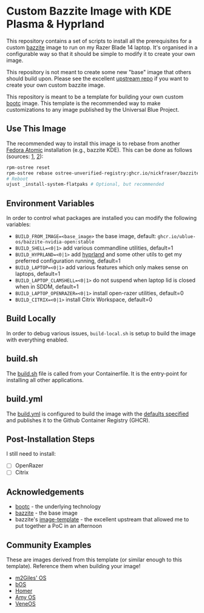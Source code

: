 # Custom Bazzite Image with KDE Plasma & Hyprland

This repository contains a set of scripts to install all the prerequisites for a custom [bazzite](https://bazzite.gg/) image to run on my Razer Blade 14 laptop.
It's organised in a configurable way so that it should be simple to modify it to create your own image.

This repository is not meant to create some new "base" image that others should build upon.
Please see the excellent [upstream repo](https://github.com/ublue-os/image-template) if you want to create your own custom bazzite image.

This repository is meant to be a template for building your own custom [bootc](https://github.com/bootc-dev/bootc) image. This template is the recommended way to make customizations to any image published by the Universal Blue Project.

## Use This Image

The recommended way to install this image is to rebase from another [Fedora Atomic](https://fedoraproject.org/atomic-desktops/) installation (e.g., bazzite KDE).
This can be done as follows (sources:
[1](https://bazzite.gg/#image-picker),
[2](https://docs.bazzite.gg/Installing_and_Managing_Software/Updates_Rollbacks_and_Rebasing/rebase_guide/)):

```bash
rpm-ostree reset
rpm-ostree rebase ostree-unverified-registry:ghcr.io/nickfraser/bazzite-kdeland-razer:latest
# Reboot
ujust _install-system-flatpaks # Optional, but recommended
```

## Environment Variables

In order to control what packages are installed you can modify the following variables:

 - `BUILD_FROM_IMAGE=<base_image>` the base image, default: `ghcr.io/ublue-os/bazzite-nvidia-open:stable`
 - `BUILD_SHELL=<0|1>` add various commandline utilities, default=1
 - `BUILD_HYPRLAND=<0|1>` add [hyprland](https://hypr.land/) and some other utils to get my preferred configuration running, default=1
 - `BUILD_LAPTOP=<0|1>` add various features which only makes sense on laptops, default=1
 - `BUILD_LAPTOP_CLAMSHELL=<0|1>` do not suspend when laptop lid is closed when in SDDM, default=1
 - `BUILD_LAPTOP_OPENRAZER=<0|1>` install open-razer utilities, default=0
 - `BUILD_CITRIX=<0|1>` install Citrix Workspace, default=0

## Build Locally

In order to debug various issues, `build-local.sh` is setup to build the image with everything enabled.

## build.sh

The [build.sh](./build_files/build.sh) file is called from your Containerfile.
It is the entry-point for installing all other applications.

## build.yml

The [build.yml](./.github/workflows/build.yml) is configured to build the image with the [defaults specified](#environment-variables) and publishes it to the Github Container Registry (GHCR).

## Post-Installation Steps

I still need to install:

 - [ ] OpenRazer
 - [ ] Citrix

## Acknowledgements

 - [bootc](https://github.com/bootc-dev/bootc) - the underlying technology
 - [bazzite](https://bazzite.gg/) - the base image
 - bazzite's [image-template](https://github.com/ublue-os/image-template) - the excellent upstream that allowed me to put together a PoC in an afternoon

## Community Examples

These are images derived from this template (or similar enough to this template). Reference them when building your image!

- [m2Giles' OS](https://github.com/m2giles/m2os)
- [bOS](https://github.com/bsherman/bos)
- [Homer](https://github.com/bketelsen/homer/)
- [Amy OS](https://github.com/astrovm/amyos)
- [VeneOS](https://github.com/Venefilyn/veneos)
